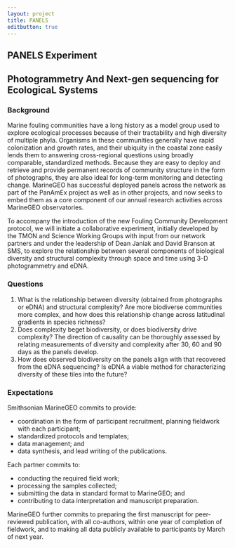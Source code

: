 ```yaml
---
layout: project
title: PANELS
editbutton: true
---
```


## PANELS Experiment  
## Photogrammetry And Next-gen sequencing for EcologicaL Systems  

### Background  

Marine fouling communities have a long history as a model group used to explore ecological processes because of their tractability and high diversity of multiple phyla. Organisms in these communities generally have rapid colonization and growth rates, and their ubiquity in the coastal zone easily lends them to answering cross-regional questions using broadly comparable, standardized methods. Because they are easy to deploy and retrieve and provide permanent records of community structure in the form of photographs, they are also ideal for long-term monitoring and detecting change. MarineGEO has successful deployed panels across the network as part of the PanAmEx project as well as in other projects, and now seeks to embed them as a core component of our annual research activities across MarineGEO observatories.   

To accompany the introduction of the new Fouling Community Development protocol, we will initiate a collaborative experiment, initially developed by the TMON and Science Working Groups with input from our network partners and under the leadership of Dean Janiak and David Branson at SMS, to explore the relationship between several components of biological diversity and structural complexity through space and time using 3-D photogrammetry and eDNA.  

### Questions    
1. What is the relationship between diversity (obtained from photographs or eDNA) and structural complexity? Are more biodiverse communities more complex, and how does this relationship change across latitudinal gradients in species richness?  
2. Does complexity beget biodiversity, or does biodiversity drive complexity? The direction of causality can be thoroughly assessed by relating measurements of diversity and complexity after 30, 60 and 90 days as the panels develop.  
3. How does observed biodiversity on the panels align with that recovered from the eDNA sequencing? Is eDNA a viable method for characterizing diversity of these tiles into the future?  

### Expectations

Smithsonian MarineGEO commits to provide:

- coordination in the form of participant recruitment, planning fieldwork with each participant;
- standardized protocols and templates;
- data management; and
- data synthesis, and lead writing of the publications.

Each partner commits to:
- conducting the required field work;
- processing the samples collected;
- submitting the data in standard format to MarineGEO; and
- contributing to data interpretation and manuscript preparation.

MarineGEO further commits to preparing the first manuscript for peer-reviewed publication, with all co-authors, within one year of completion of fieldwork, and to making all data publicly available to participants by March of next year.